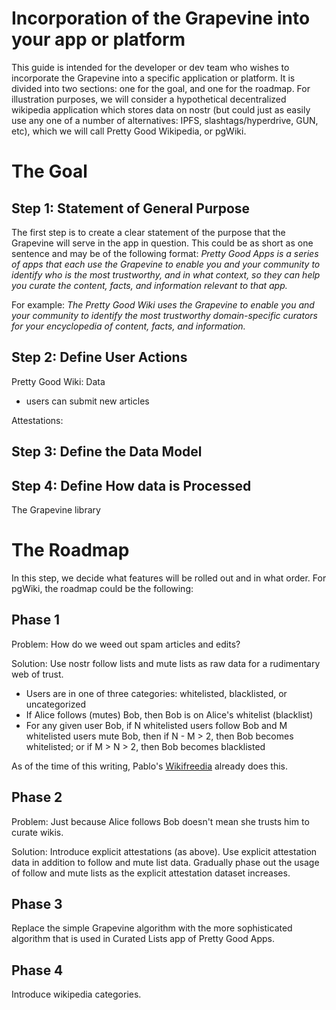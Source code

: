 Incorporation of the Grapevine into your app or platform
=====


This guide is intended for the developer or dev team who wishes to incorporate the Grapevine into a specific application or platform. It is divided into two sections: one for the goal, and one for the roadmap. For illustration purposes, we will consider a hypothetical decentralized wikipedia application which stores data on nostr (but could just as easily use any one of a number of alternatives: IPFS, slashtags/hyperdrive, GUN, etc), which we will call Pretty Good Wikipedia, or pgWiki. 

# The Goal 

## Step 1: Statement of General Purpose 

The first step is to create a clear statement of the purpose that the Grapevine will serve in the app in question. This could be as short as one sentence and may be of the following format: _Pretty Good Apps is a series of apps that each use the Grapevine to enable you and your community to identify who is the most trustworthy, and in what context, so they can help you curate the content, facts, and information relevant to that app._

For example: _The Pretty Good Wiki uses the Grapevine to enable you and your community to identify the most trustworthy domain-specific curators for your encyclopedia of content, facts, and information._

## Step 2: Define User Actions

Pretty Good Wiki:
Data
- users can submit new articles
 
Attestations:

## Step 3: Define the Data Model

## Step 4: Define How data is Processed

The Grapevine library 

# The Roadmap

In this step, we decide what features will be rolled out and in what order. For pgWiki, the roadmap could be the following:

## Phase 1

Problem: How do we weed out spam articles and edits?

Solution: Use nostr follow lists and mute lists as raw data for a rudimentary web of trust.
- Users are in one of three categories: whitelisted, blacklisted, or uncategorized
- If Alice follows (mutes) Bob, then Bob is on Alice's whitelist (blacklist)
- For any given user Bob, if N whitelisted users follow Bob and M whitelisted users mute Bob, then if N - M > 2, then Bob becomes whitelisted; or if M > N > 2, then Bob becomes blacklisted

As of the time of this writing, Pablo's [Wikifreedia](https://wikifreedia.xyz) already does this.

## Phase 2

Problem: Just because Alice follows Bob doesn't mean she trusts him to curate wikis.

Solution: Introduce explicit attestations (as above). Use explicit attestation data in addition to follow and mute list data. Gradually phase out the usage of follow and mute lists as the explicit attestation dataset increases.

## Phase 3

Replace the simple Grapevine algorithm with the more sophisticated algorithm that is used in Curated Lists app of Pretty Good Apps.

## Phase 4

Introduce wikipedia categories.

